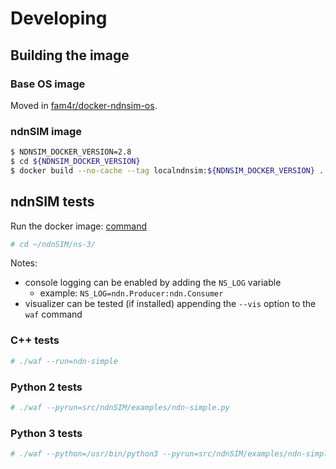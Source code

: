 # Developing

## Building the image

### Base OS image

Moved in [fam4r/docker-ndnsim-os](https://github.com/fam4r/docker-ndnsim-os/blob/master/DEVELOPING.md).

### ndnSIM image

```bash
$ NDNSIM_DOCKER_VERSION=2.8
$ cd ${NDNSIM_DOCKER_VERSION}
$ docker build --no-cache --tag localndnsim:${NDNSIM_DOCKER_VERSION} .
```

## ndnSIM tests

Run the docker image: [command](./README.md#docker)

```bash
# cd ~/ndnSIM/ns-3/
```

Notes:
- console logging can be enabled by adding the `NS_LOG` variable
  - example: `NS_LOG=ndn.Producer:ndn.Consumer`
- visualizer can be tested (if installed) appending the `--vis` option to the
  `waf` command

### C++ tests

```bash
# ./waf --run=ndn-simple
```

### Python 2 tests
```bash
# ./waf --pyrun=src/ndnSIM/examples/ndn-simple.py
```

### Python 3 tests

```bash
# ./waf --python=/usr/bin/python3 --pyrun=src/ndnSIM/examples/ndn-simple.py
```
